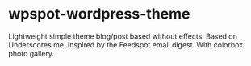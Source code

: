 # wpspot-wordpress-theme
Lightweight simple theme blog/post based without effects. Based on Underscores.me. Inspired by the Feedspot email digest. With colorbox photo gallery.
